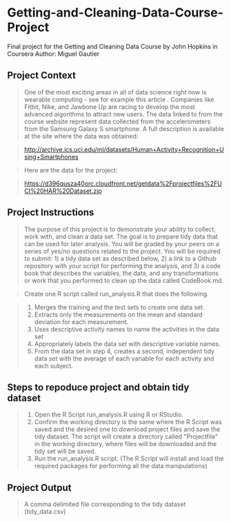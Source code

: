 # Getting-and-Cleaning-Data-Course-Project
Final project for the Getting and Cleaning Data Course by John Hopkins in Coursera
Author: Miguel Gautier

## Project Context

> One of the most exciting areas in all of data science right now is wearable computing - see for example this article . 
> Companies like Fitbit, Nike, and Jawbone Up are racing to develop the most advanced algorithms to attract new users. 
> The data linked to from the course website represent data collected from the accelerometers from the Samsung Galaxy S smartphone. 
> A full description is available at the site where the data was obtained:

> http://archive.ics.uci.edu/ml/datasets/Human+Activity+Recognition+Using+Smartphones

> Here are the data for the project:

> https://d396qusza40orc.cloudfront.net/getdata%2Fprojectfiles%2FUCI%20HAR%20Dataset.zip

## Project Instructions

> The purpose of this project is to demonstrate your ability to collect, work with, and clean a data set. The goal is to prepare tidy data  that can be used for later analysis. You will be graded by your peers on a series of yes/no questions related to the project. You will be required to submit: 1) a tidy data set as described below, 2) a link to a Github repository with your script for performing the analysis, and 3) a code book that describes the variables, the data, and any transformations or work that you performed to clean up the data called CodeBook.md. 

> Create one R script called run_analysis.R that does the following.

> 1. Merges the training and the test sets to create one data set.
> 2. Extracts only the measurements on the mean and standard deviation for each measurement.
> 3. Uses descriptive activity names to name the activities in the data set
> 4. Appropriately labels the data set with descriptive variable names.
> 5. From the data set in step 4, creates a second, independent tidy data set with the average of each variable for each activity and each subject.
   
## Steps to repoduce project and obtain tidy dataset
> 1. Open the R Script run_analysis.R using R or RStudio.
> 2. Confirm the working directory is the same where the R Script was saved and the desired one to download project files and save the tidy dataset. The script will create a directory called "Projectfile" in the working directory, where files will be downloaded and the tidy set will be saved.
> 3. Run the run_analysis.R script. (The R Script will install and load the required packages for performing all the data manipulations)

## Project Output
> A comma delimited file corresponding to the tidy dataset (tidy_data.csv)
